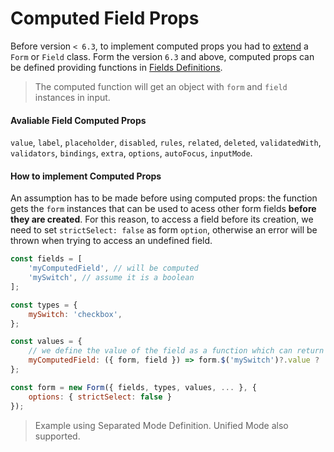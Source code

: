 # Computed Field Props

Before version `< 6.3`, to implement computed props you had to [extend](../form/extend/generic.md) a `Form` or `Field` class.
Form the version `6.3` and above, computed props can be defined providing functions in [Fields Definitions](../fields/README.md).

> The computed function will get an object with `form` and `field` instances in input.

#### Avaliable Field Computed Props

`value`, `label`, `placeholder`, `disabled`, `rules`, `related`, `deleted`, `validatedWith`, `validators`, `bindings`, `extra`, `options`, `autoFocus`, `inputMode`.

#### How to implement Computed Props

An assumption has to be made before using computed props: the function gets the `form` instances that can be used to acess other form fields **before they are created**. For this reason, to access a field before its creation, we need to set `strictSelect: false` as form `option`, otherwise an error will be thrown when trying to access an undefined field.

```javascript
const fields = [
    'myComputedField', // will be computed
    'mySwitch', // assume it is a boolean
];

const types = {
    mySwitch: 'checkbox',
};

const values = {
    // we define the value of the field as a function which can return a computed value
    myComputedField: ({ form, field }) => form.$('mySwitch')?.value ? 'a' : 'b';
};

const form = new Form({ fields, types, values, ... }, {
    options: { strictSelect: false }
});
```

> Example using Separated Mode Definition. Unified Mode also supported.